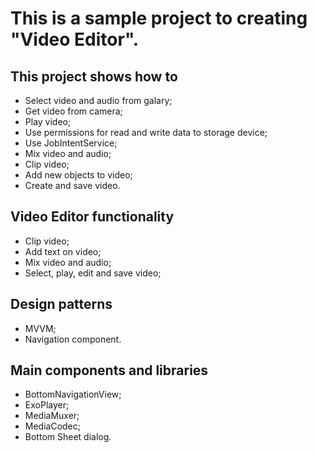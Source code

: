 # This is a sample project to creating "Video Editor".

## This project shows how to
- Select video and audio from galary;
- Get video from camera;
- Play video;
- Use permissions for read and write data to storage device;
- Use JobIntentService;
- Mix video and audio;
- Clip video;
- Add new objects to video;
- Create and save video.

## Video Editor functionality
- Clip video;
- Add text on video;
- Mix video and audio;
- Select, play, edit and save video;

## Design patterns
- MVVM;
- Navigation component.

## Main components and libraries
- BottomNavigationView;
- ExoPlayer;
- MediaMuxer;
- MediaCodec;
- Bottom Sheet dialog.